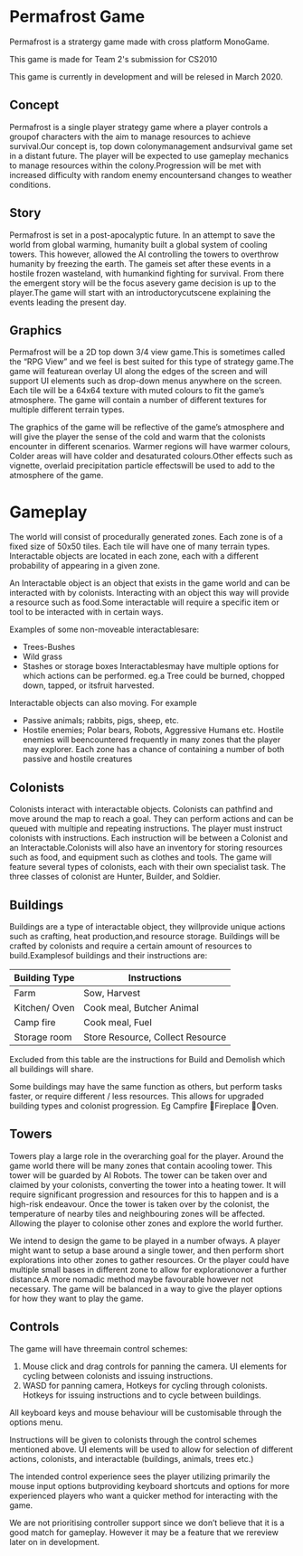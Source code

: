 # Permafrost Game
Permafrost is a stratergy game made with cross platform MonoGame.

This game is made for Team 2's submission for CS2010

This game is currently in development and will be relesed in March 2020.

## Concept
Permafrost is a single player strategy game where a player controls a groupof characters with the aim to manage resources to achieve survival.Our concept is, top down colonymanagement andsurvival game set in a distant future. The player will be expected to use gameplay mechanics to manage resources within the colony.Progression will be met with increased difficulty with random enemy encountersand changes to weather conditions.
## Story
Permafrost is set in a post-apocalyptic future. In an attempt to save the world from global warming, humanity built a global system of cooling towers. This however, allowed the AI controlling the towers to overthrow humanity by freezing the earth. The gameis set after these events in a hostile frozen wasteland, with humankind fighting for survival. From there the emergent story will be the focus asevery game decision is up to the player.The game will start with an introductorycutscene explaining the events leading the present day.
## Graphics
Permafrost will be a 2D top down 3/4 view game.This is sometimes called the “RPG View” and we feel is best suited for this type of strategy game.The game will featurean overlay UI along the edges of the screen and will support UI elements such as drop-down menus anywhere on the screen. Each tile will be a 64x64 texture with muted colours to fit the game’s atmosphere. The game will contain a number of different textures for multiple different terrain types.

The graphics of the game will be reflective of the game’s atmosphere and will give the player the sense of the cold and warm that the colonists encounter in different scenarios. Warmer regions will have warmer colours, Colder areas will have colder and desaturated colours.Other effects such as vignette, overlaid precipitation particle effectswill be used to add to the atmosphere of the game.
# Gameplay
The world will consist of procedurally generated zones. Each zone is of a fixed size of 50x50 tiles. Each tile will have one of many terrain types. Interactable objects are located in each zone, each with a different probability of appearing in a given zone.

An Interactable object is an object that exists in the game world and can be interacted with by colonists. Interacting with an object this way will provide a resource such as food.Some interactable will require a specific item or tool to be interacted with in certain ways.

Examples of some non-moveable interactablesare:
  - Trees-Bushes
  - Wild grass
  - Stashes or storage boxes
Interactablesmay have multiple options for which actions can be performed. eg.a Tree could be burned, chopped down, tapped, or itsfruit harvested.

Interactable objects can also moving. For example
  - Passive animals; rabbits, pigs, sheep, etc.
  - Hostile enemies; Polar bears, Robots, Aggressive Humans etc. 
Hostile enemies will beencountered frequently in many zones that the player may explorer. Each zone has a chance of containing a number of both passive and hostile creatures
## Colonists
Colonists interact with interactable objects. Colonists can pathfind and move around the map to reach a goal. They can perform actions and can be queued with multiple and repeating instructions. The player must instruct colonists with instructions. Each instruction will be between a Colonist and an Interactable.Colonists will also have an inventory for storing resources such as food, and equipment such as clothes and tools.
The game will feature several types of colonists, each with their own specialist task.
The three classes of colonist are Hunter, Builder, and Soldier.

## Buildings
Buildings are a type of interactable object, they willprovide unique actions such as crafting, heat production,and resource storage. Buildings will be crafted by colonists and require a certain amount of resources to build.Examplesof buildings and their instructions are:

| Building Type | Instructions |
| ------------- | ------------ |
| Farm          | Sow, Harvest |
| Kitchen/ Oven | Cook meal, Butcher Animal |
| Camp fire     | Cook meal, Fuel |
| Storage room  | Store Resource, Collect Resource |

Excluded from this table are the instructions for Build and Demolish which all buildings will share.

Some buildings may have the same function as others, but perform tasks faster, or require different / less resources. This allows for upgraded building types and colonist progression. Eg Campfire Fireplace Oven.

## Towers
Towers play a large role in the overarching goal for the player. Around the game world there will be many zones that contain acooling tower. This tower will be guarded by AI Robots. The tower can be taken over and claimed by your colonists, converting the tower into a heating tower. It will require significant progression and resources for this to happen and is a high-risk endeavour. Once the tower is taken over by the colonist, the temperature of nearby tiles and neighbouring zones will be affected. Allowing the player to colonise other zones and explore the world further.

We intend to design the game to be played in a number ofways. A player might want to setup a base around a single tower, and then perform short explorations into other zones to gather resources. Or the player could have multiple small bases in different zone to allow for explorationover a further distance.A more nomadic method maybe favourable however not necessary. The game will be balanced in a way to give the player options for how they want to play the game.

## Controls
The game will have threemain control schemes:
1. Mouse click and drag controls for panning the camera. UI elements for cycling between colonists and issuing instructions.
2. WASD for panning camera, Hotkeys for cycling through colonists. Hotkeys for issuing instructions and to cycle between buildings.

All keyboard keys and mouse behaviour will be customisable through the options menu.

Instructions will be given to colonists through the control schemes mentioned above. UI elements will be used to allow for selection of different actions, colonists, and interactable (buildings, animals, trees etc.)

The intended control experience sees the player utilizing primarily the mouse input options butproviding keyboard shortcuts and options for more experienced players who want a quicker method for interacting with the game.

We are not prioritising controller support since we don’t believe that it is a good match for gameplay. However it may be a feature that we rereview later on in development.
